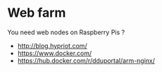 # Web farm

You need web nodes on Raspberry Pis ?
* http://blog.hypriot.com/
* https://www.docker.com/
* https://hub.docker.com/r/dduportal/arm-nginx/
